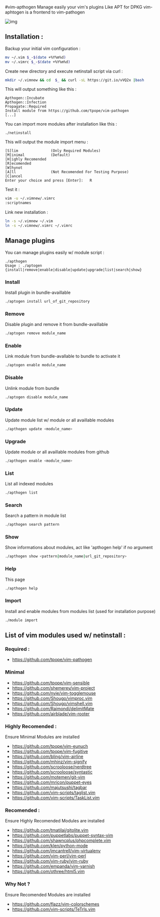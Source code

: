#vim-apthogen
Manage easily your vim's plugins
Like APT for DPKG vim-aphtogen is a frontend to vim-pathogen 

![img](https://blog.vhalholl.info/wp-content/uploads/2016/04/vim-config-1024x558.png)
## Installation :
Backup your initial vim configuration :
```sh
mv ~/.vim $_-$(date +%Y%m%d)
mv ~/.vimrc $_-$(date +%Y%m%d)
```
Create new directory and execute netinstall script via curl :
```sh
mkdir ~/.vimnew && cd  $_ && curl -sL https://git.io/vVQ2x |bash
```
This will output something like this :
```
Apthogen::Incubate
Apthogen::Infection
Propagate::Required
Install module from https://github.com/tpope/vim-pathogen
[...]
```
You can import more modules after installation like this :
```
./netinstall
```
This will output the module import menu :
```
[S]lim               (Only Required Modules)     
[M]inimal            (Default)
[H]ighly Recomended  
[R]ecomended          
[W]hynot             
[A]ll                (Not Recomended For Testing Purpose)
[C]ancel
Enter your choice and press [Enter]:   R
```
Test it :
```sh
vim -u ~/.vimnew/.vimrc
:scriptnames
```
Link new installation :
```sh
ln -s ~/.vimnew ~/.vim
ln -s ~/.vimnew/.vimrc ~/.vimrc
```
## Manage plugins
You can manage plugins easily w/ module script :
```
./apthogen 
Usage : ./aptogen {install|remove|enable|disable|update|upgrade|list|search|show}
```
### Install
Install plugin in bundle-availlable
```sh
./aptogen install url_of_git_repository
```
### Remove
Disable plugin and remove it from bundle-availlable
```sh
./aptogen remove module_name
```
### Enable
Link module from bundle-avallable to bundle to activate it
```sh
./aptogen enable module_name
```
### Disable
Unlink module from bundle
```sh
./aptogen disable module_name
```
### Update
Update module list w/ module or all availlable modules
```sh
./apthogen update <module_name>
```
### Upgrade
Update module or all availlable modules from github
```sh
./apthogen enable <module_name>
```
### List
List all indexed modules
```sh
./apthogen list
```
### Search
Search a pattern in module list
```sh
./apthogen search pattern
```
### Show 
Show informations about modules, act like 'apthogen help' if no argument
```sh
./apthogen show <pattern|module_name|url_git_repository>
```
### Help
This page
```sh
./apthogen help
```
### Import
Install and enable modules from modules list (used for installation purpose)
```sh
./module import
```
## List of vim modules used w/ netinstall : 
### Required :
* https://github.com/tpope/vim-pathogen

### Minimal
* https://github.com/tpope/vim-sensible
* https://github.com/shemerey/vim-project
* https://github.com/nvie/vim-togglemouse
* https://github.com/Shougo/vimproc.vim
* https://github.com/Shougo/vimshell.vim
* https://github.com/Raimondi/delimitMate
* https://github.com/airblade/vim-rooter

### Highly Recomended :
Ensure Minimal Modules are installed
* https://github.com/tpope/vim-eunuch
* https://github.com/tpope/vim-fugitive
* https://github.com/bling/vim-airline
* https://github.com/mhinz/vim-signify
* https://github.com/scrooloose/nerdtree
* https://github.com/scrooloose/syntastic
* https://github.com/motemen/git-vim
* https://github.com/mricon/puppet-eyes
* https://github.com/majutsushi/tagbar
* https://github.com/vim-scripts/taglist.vim
* https://github.com/vim-scripts/TaskList.vim

### Recomended :
Ensure Highly Recomended Modules are installed
* https://github.com/tmatilai/gitolite.vim
* https://github.com/puppetlabs/puppet-syntax-vim
* https://github.com/shawncplus/phpcomplete.vim
* https://github.com/klen/python-mode
* https://github.com/jmcantrell/vim-virtualenv
* https://github.com/vim-perl/vim-perl
* https://github.com/vim-ruby/vim-ruby
* https://github.com/empanda/vim-varnish
* https://github.com/othree/html5.vim

### Why Not ?
Ensure Recomended Modules are installed
* https://github.com/flazz/vim-colorschemes
* https://github.com/vim-scripts/TeTrIs.vim
